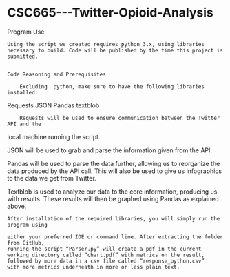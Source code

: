 # CSC665---Twitter-Opioid-Analysis

Program Use

	Using the script we created requires python 3.x, using libraries necessary to build. Code will be published by the time this project is submitted.


	Code Reasoning and Prerequisites

		Excluding  python, make sure to have the following libraries installed:
Requests
JSON
Pandas
textblob

		Requests will be used to ensure communication between the Twitter API and the 
local machine running the script. 

JSON will be used to grab and parse the information given from the API.

Pandas will be used to parse the data further, allowing us to reorganize the data 
produced by the API call. This will also be used to give us infographics to the data we get from Twitter.

Textblob is used to analyze our data to the core information, producing us with results. These results will then be graphed using Pandas as explained above.

	After installation of the required libraries, you will simply run the program using
	
	either your preferred IDE or command line. After extracting the folder from GitHub, 
	running the script “Parser.py” will create a pdf in the current 	    
	working directory called “chart.pdf” with metrics on the result, 
	followed by more data in a csv file called “response_python.csv” 
	with more metrics underneath in more or less plain text.
